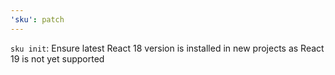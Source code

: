 ```yaml
---
'sku': patch
---
```


`sku init`: Ensure latest React 18 version is installed in new projects as React 19 is not yet supported
